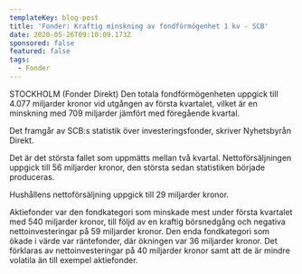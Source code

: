 ```yaml
---
templateKey: blog-post
title: 'Fonder: Kraftig minskning av fondförmögenhet 1 kv - SCB'
date: 2020-05-26T09:10:09.173Z
sponsored: false
featured: false
tags:
  - Fonder
---
```

STOCKHOLM (Fonder Direkt) Den totala fondförmögenheten uppgick till 4.077 miljarder kronor vid utgången av första kvartalet, vilket är en minskning med 709 miljarder jämfört med föregående kvartal.

Det framgår av SCB:s statistik över investeringsfonder, skriver Nyhetsbyrån Direkt.

Det är det största fallet som uppmätts mellan två kvartal. Nettoförsäljningen uppgick till 56 miljarder kronor, den största sedan statistiken började produceras.

Hushållens nettoförsäljning uppgick till 29 miljarder kronor.

Aktiefonder var den fondkategori som minskade mest under första kvartalet med 540 miljarder kronor, till följd av en kraftig börsnedgång och negativa nettoinvesteringar på 59 miljarder kronor. Den enda fondkategori som ökade i värde var räntefonder, där ökningen var 36 miljarder kronor. Det förklaras av nettoinvesteringar på 40 miljarder kronor samt att de är mindre volatila än till exempel aktiefonder.